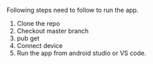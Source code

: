 Following steps need to follow to run the app.

1. Clone the repo
2. Checkout master branch
3. pub get
4. Connect device 
5. Run the app from android studio or VS code. 
